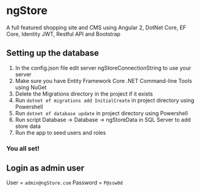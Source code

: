 # ngStore
A full featured shopping site and CMS using Angular 2, DotNet Core, EF Core, Identity JWT, Restful API and Bootstrap

## Setting up the database
1. In the config.json file edit server ngStoreConnectionString to use your server
2. Make sure you have Entity Framework Core .NET Command-line Tools using NuGet
3. Delete the Migrations directory in the project if it exists
4. Run `dotnet ef migrations add InitialCreate` in project directory using Powershell 
5. Run `dotnet ef database update` in project directory using Powershell
6. Run script Database -> Database -> ngStoreData in SQL Server to add store data 
7. Run the app to seed users and roles
### You all set!
## Login as admin user
User = `admin@ngStore.com`
Password = `P@ssw0d`
